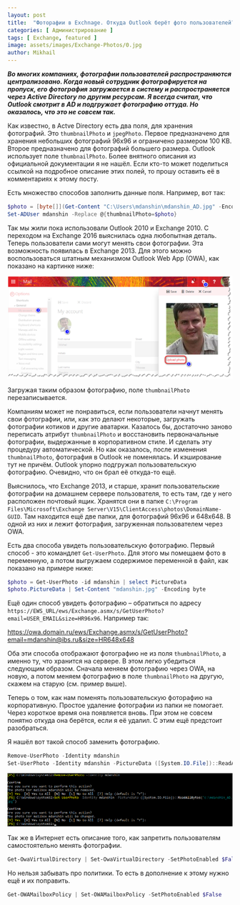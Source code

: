 ```yaml
---
layout: post
title:  "Фоторафии в Exchnage. Откуда Outlook берёт фото пользователей?"
categories: [ Администрирование ]
tags: [ Exchange, featured ]
image: assets/images/Exchange-Photos/0.jpg
author: Mikhail
---
```

***Во многих компаниях, фотографии пользователей распространяются централизовано. Когда новый сотрудник фотографируется на пропуск, его фотография загружается в систему и распространяется через Active Directory по другим ресурсам. Я всегда считал, что Outlook смотрит в AD и подгружает фотографию оттуда. Но оказалось, что это не совсем так.***

Как известно, в Actve Directory есть два поля, для хранения фотографий. Это `thumbnailPhoto` и `jpegPhoto`. Первое предназначено для хранения небольших фотографий 96x96 и ограничено размером 100 KB. Второе предназначено для фотографий большего размера. Outlook использует поле `thumbnailPhoto`. Более внятного описания из официальной документации я не нашёл. Если кто-то может поделиться ссылкой на подробное описание этих полей, то прошу оставить её в комментариях к этому посту.

Есть множество способов заполнить данные поля. Например, вот так:

```powershell
$photo = [byte[]](Get-Content "C:\Users\mdanshin\mdanshin_AD.jpg" -Encoding byte)
Set-ADUser mdanshin -Replace @{thumbnailPhoto=$photo}
```

Так мы жили пока использовали Outlook 2010 и Exchange 2010. С переходом на Exchange 2016 выяснилась одна любопытная деталь. Теперь пользователи сами могут менять свои фотографии. Эта возможность появилась в Exchange 2013. Для этого можно воспользоваться штатным механизмом Outlook Web App (OWA), как показано на картинке ниже:

![Exchange-Photos/1.png](/assets/images/Exchange-Photos/1.png)

Загружая таким образом фотографию, поле `thumbnailPhoto` перезаписывается.

Компаниям может не понравиться, если пользователи начнут менять свои фотографии, или, как это делают некоторые, загружать фотографии котиков и другие аватарки. Казалось бы, достаточно заново переписать атрибут `thumbnailPhoto` и восстановить первоначальные фотографии, выдержанные в корпоративном стиле. И сделать эту процедуру автоматической. Но как оказалось, после изменения `thumbnailPhoto`, фотография в Outlook не поменялась. И кэширование тут не причём. Outlook упорно подгружал пользовательскую фотографию. Очевидно, что он брал её откуда-то ещё.

Выяснилось, что Exchange 2013, и старше, хранит пользовательские фотографии на домашнем сервере пользователя, то есть там, где у него расположен почтовый ящик. Хранятся они в папке `C:\Program Files\Microsoft\Exchange Server\V15\ClientAccess\photos\DomainName-GUID`. Там находится ещё две папки, для фотографий 96x96 и 648x648. В одной из них и лежит фотография, загруженная пользователем через OWA.

Есть два способа увидеть пользовательскую фотографию. Первый способ - это командлет `Get-UserPhoto`. Для этого мы помещаем фото в переменную, а потом выгружаем содержимое переменной в файл, как показано на примере ниже:

```powershell
$photo = Get-UserPhoto -id mdanshin | select PictureData 
$photo.PictureData | Set-Content "mdanshin.jpg" -Encoding byte 
```

Ещё один способ увидеть фотографию – обратиться по адресу `https://EWS_URL/ews/Exchange.asmx/s/GetUserPhoto?email=USER_EMAIL&size=HR96x96`. Например так:

https://owa.domain.ru/ews/Exchange.asmx/s/GetUserPhoto?email=mdanshin@ibs.ru&size=HR648x648

Оба эти способа отображают фотографию не из поля `thumbnailPhoto`, а именно ту, что хранится на сервере. В этом легко убедиться следующим образом. Сначала меняем фотографию через OWA, на новую, а потом меняем фотографию в поле `thumbnailPhoto` на другую, скажем на старую (см. пример выше).

Теперь о том, как нам поменять пользовательскую фоторафию на корпоративную. Простое удаление фотографии из папки не помогает. Через короткое время она появляется вновь. При этом не совсем понятно откуда она берётся, если я её удалил. С этим ещё предстоит разобраться.

Я нашёл вот такой способ заменить фотографию.

```powershell
Remove-UserPhoto -Identity mdanshin
Set-UserPhoto -Identity mdanshin -PictureData ([System.IO.File])::ReadAllBytes("mdanshin_AD.jpg")
```

![Exchange-Photos/2.png](/assets/images/Exchange-Photos/2.png)

Так же в Интернет есть описание того, как запретить пользователям самостоятельно менять фотографии.

```powershell
Get-OwaVirtualDirectory | Set-OwaVirtualDirectory -SetPhotoEnabled $False 
```

Но нельзя забывать про политики. То есть в дополнение к этому нужно ещё и их поправить.

```powershell
Get-OWAMailboxPolicy | Set-OWAMailboxPolicy -SetPhotoEnabled $False 
```
